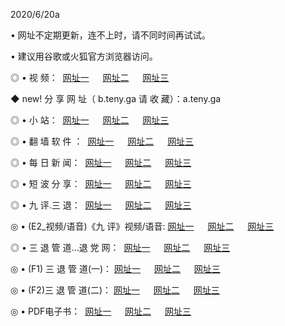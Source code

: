 <p>2020/6/20a
<p>• 网址不定期更新，连不上时，请不同时间再试试。
<p>• 建议用谷歌或火狐官方浏览器访问。
<p>◎ • 视 频： 
<a href="http://pae.hdfmradio.com/" target="_blank">网址一</a> 　 
<a href="http://pce.hdfmradio.com/" target="_blank">网址二</a> 　 
<a href="http://pte.hdfmradio.com/b.html" target="_blank">网址三</a>
<p>◆ new! 分 享 网 址（  b.teny.ga 请 收 藏）：a.teny.ga</p>

<p>◎ • 小 站：  
<a href="http://pae.hdfmradio.com/f.html" target="_blank">网址一</a> 　 
<a href="http://pce.hdfmradio.com/h.html" target="_blank">网址二</a> 　 
<a href="http://pte.hdfmradio.com/k/" target="_blank">网址三</a></p>
<p>◎ • 翻 墙 软 件 ：  
<a href="http://pae.hdfmradio.com/ff/" target="_blank">网址一</a> 　 
<a href="http://pce.hdfmradio.com/s/read/a1_nd.html" target="_blank">网址二</a> 　 
<a href="http://pte.hdfmradio.com/ff/index.html" target="_blank">网址三</a></p>
<p>◎ • 每 日 新 闻：  
<a href="http://pae.hdfmradio.com/day/" target="_blank">网址一</a> 　 
<a href="http://pce.hdfmradio.com/day/" target="_blank">网址二</a> 　 
<a href="http://pte.hdfmradio.com/day/index.html" target="_blank">网址三</a></p>
<p>◎ • 短 波 分 享：  
<a href="http://pae.hdfmradio.com/h/" target="_blank">网址一</a> 　 
<a href="http://pte.hdfmradio.com/h/" target="_blank">网址二</a> 　 
<a href="http://pce.hdfmradio.com/h/index.html" target="_blank">网址三</a></p>
<p>◎ • 九 评.三 退：  
<a href="http://pae.hdfmradio.com/t/" target="_blank">网址一</a> 　 
<a href="http://pce.hdfmradio.com/v2/index.html" target="_blank">网址二</a> 　 
<a href="http://pte.hdfmradio.com/tt/index.html" target="_blank">网址三</a> 　</p>
<p>◎ • (E2_视频/语音)《九 评》视频/语音: 
<a href="http://pce.hdfmradio.com/7738.html" target="_blank">网址一</a> 　 
<a href="http://pae.hdfmradio.com/7614.html" target="_blank">网址二</a> 　 
<a href="http://pte.hdfmradio.com/7633.html" target="_blank">网址三</a></p>
<p>◎ • 三 退 管 道...退 党 网：  
<a href="http://pae.hdfmradio.com/go/td1.html" target="_blank">网址一</a> 　 
<a href="http://pce.hdfmradio.com/go/td2.html" target="_blank">网址二</a> 　 
<a href="http://pte.hdfmradio.com/go/td3.html" target="_blank">网址三</a></p>
<p>◎ • (F1) 三 退 管 道(一)： 
<a href="http://pae.hdfmradio.com/dd/" target="_blank">网址一</a> 　 
<a href="http://pce.hdfmradio.com/s/read/a1_tdx.html" target="_blank">网址二</a> 　 
<a href="http://pte.hdfmradio.com/dd/" target="_blank">网址三</a></p>
<p>◎ • (F2)三 退 管 道(二)： 
<a href="http://pce.hdfmradio.com/d/" target="_blank">网址一</a> 　 
<a href="http://pae.hdfmradio.com/d/index.html" target="_blank">网址二</a> 　 
<a href="http://pte.hdfmradio.com/d/" target="_blank">网址三</a></p>
<p>◎ • PDF电子书：  
<a href="http://pae.hdfmradio.com/p/" target="_blank">网址一</a> 　 
<a href="http://pce.hdfmradio.com/p/index.html" target="_blank">网址二</a> 　 
<a href="http://pte.hdfmradio.com/p/" target="_blank">网址三</a></p>
